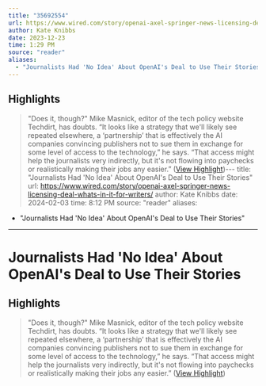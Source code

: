 ```yaml
---
title: "35692554"
url: https://www.wired.com/story/openai-axel-springer-news-licensing-deal-whats-in-it-for-writers/
author: Kate Knibbs
date: 2023-12-23
time: 1:29 PM
source: "reader"
aliases:
  - "Journalists Had 'No Idea' About OpenAI's Deal to Use Their Stories"
---
```

## Highlights
> "Does it, though?" Mike Masnick, editor of the tech policy website Techdirt, has doubts. “It looks like a strategy that we'll likely see repeated elsewhere, a ‘partnership’ that is effectively the AI companies convincing publishers not to sue them in exchange for some level of access to the technology,” he says. “That access might help the journalists very indirectly, but it's not flowing into paychecks or realistically making their jobs any easier.” ([View Highlight](https://read.readwise.io/read/01hj7dazmvke7emssjk59n6trh))---
title: "Journalists Had 'No Idea' About OpenAI's Deal to Use Their Stories"
url: https://www.wired.com/story/openai-axel-springer-news-licensing-deal-whats-in-it-for-writers/
author: Kate Knibbs
date: 2024-02-03
time: 8:12 PM
source: "reader"
aliases:
  - "Journalists Had 'No Idea' About OpenAI's Deal to Use Their Stories"
---
# Journalists Had 'No Idea' About OpenAI's Deal to Use Their Stories

## Highlights
> "Does it, though?" Mike Masnick, editor of the tech policy website Techdirt, has doubts. “It looks like a strategy that we'll likely see repeated elsewhere, a ‘partnership’ that is effectively the AI companies convincing publishers not to sue them in exchange for some level of access to the technology,” he says. “That access might help the journalists very indirectly, but it's not flowing into paychecks or realistically making their jobs any easier.” ([View Highlight](https://read.readwise.io/read/01hj7dazmvke7emssjk59n6trh))

